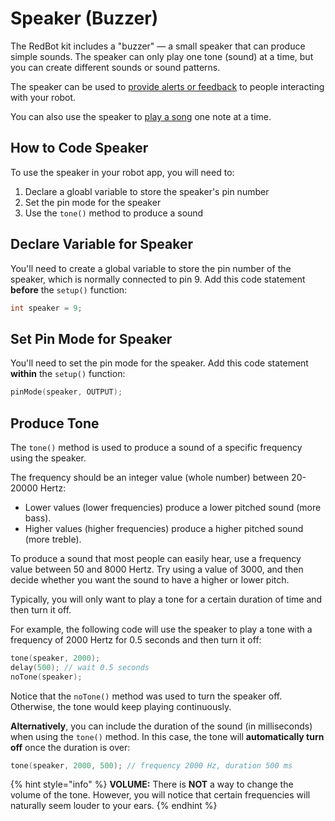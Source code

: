 # Speaker \(Buzzer\)

The RedBot kit includes a "buzzer" — a small speaker that can produce simple sounds. The speaker can only play one tone \(sound\) at a time, but you can create different sounds or sound patterns.

The speaker can be used to [provide alerts or feedback](../robot-behaviors/producing-alerts.md) to people interacting with your robot.

You can also use the speaker to [play a song](../robot-behaviors/producing-alerts.md#play-song-note-by-note) one note at a time.

## How to Code Speaker

To use the speaker in your robot app, you will need to:

1. Declare a gloabl variable to store the speaker's pin number
2. Set the pin mode for the speaker
3. Use the `tone()` method to produce a sound

## Declare Variable for Speaker

You'll need to create a global variable to store the pin number of the speaker, which is normally connected to pin 9. Add this code statement **before** the `setup()` function:

```cpp
int speaker = 9;
```

## Set Pin Mode for Speaker

You'll need to set the pin mode for the speaker. Add this code statement **within** the `setup()` function:

```cpp
pinMode(speaker, OUTPUT);
```

## Produce Tone

The `tone()` method is used to produce a sound of a specific frequency using the speaker.

The frequency should be an integer value \(whole number\) between 20-20000 Hertz:

* Lower values \(lower frequencies\) produce a lower pitched sound \(more bass\).
* Higher values \(higher frequencies\) produce a higher pitched sound \(more treble\).

To produce a sound that most people can easily hear, use a frequency value between 50 and 8000 Hertz. Try using a value of 3000, and then decide whether you want the sound to have a higher or lower pitch.

Typically, you will only want to play a tone for a certain duration of time and then turn it off.

For example, the following code will use the speaker to play a tone with a frequency of 2000 Hertz for 0.5 seconds and then turn it off:

```cpp
tone(speaker, 2000);
delay(500); // wait 0.5 seconds
noTone(speaker);
```

Notice that the `noTone()` method was used to turn the speaker off. Otherwise, the tone would keep playing continuously.

**Alternatively**, you can include the duration of the sound \(in milliseconds\) when using the `tone()` method. In this case, the tone will **automatically turn off** once the duration is over:

```cpp
tone(speaker, 2000, 500); // frequency 2000 Hz, duration 500 ms
```

{% hint style="info" %}
**VOLUME:** There is **NOT** a way to change the volume of the tone. However, you will notice that certain frequencies will naturally seem louder to your ears.
{% endhint %}



